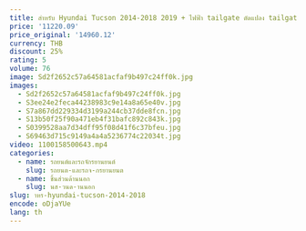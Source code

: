 ```yaml
---
title: สําหรับ Hyundai Tucson 2014-2018 2019 + ไฟฟ้า tailgate ดัดแปลง tailgate การปรับเปลี่ยนรถอัตโนมัติด้านหลังประตูรถอะไหล่
price: '11220.09'
price_original: '14960.12'
currency: THB
discount: 25%
rating: 5
volume: 76
image: Sd2f2652c57a64581acfaf9b497c24ff0k.jpg
images:
  - Sd2f2652c57a64581acfaf9b497c24ff0k.jpg
  - S3ee24e2feca44238983c9e14a8a65e40v.jpg
  - S7a867dd229334d3199a244cb37dde8fcn.jpg
  - S13b50f25f90a471eb4f31bafc892c843k.jpg
  - S0399528aa7d34dff95f08d41f6c37bfeu.jpg
  - S69463d715c9149a4a4a5236774c22034t.jpg
video: 1100158500643.mp4
categories:
  - name: รถยนต์และรถจักรยานยนต์
    slug: รถยนต-และรถจ-กรยานยนต
  - name: ชิ้นส่วนด้านนอก
    slug: นส-วนด-านนอก
slug: าหร-hyundai-tucson-2014-2018
encode: oDjaYUe
lang: th
---
```

  
